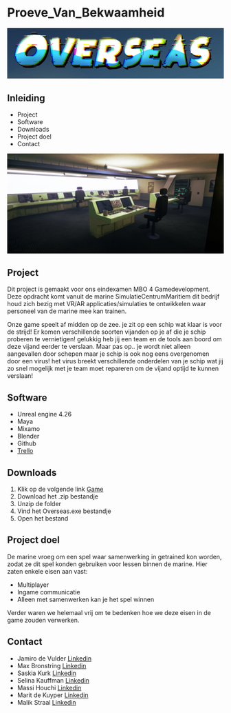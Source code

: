 # Proeve_Van_Bekwaamheid

![Logo](/ReadmeImages/Overseas.PNG)

## Inleiding
- Project
- Software
- Downloads
- Project doel
- Contact

![De brug render](/ReadmeImages/BrugScreen.png)
## Project
Dit project is gemaakt voor ons eindexamen MBO 4 Gamedevelopment. Deze opdracht komt vanuit de marine SimulatieCentrumMaritiem dit bedrijf houd zich bezig met VR/AR applicaties/simulaties te ontwikkelen waar personeel van de marine mee kan trainen.

Onze game speelt af midden op de zee. je zit op een schip wat klaar is voor de strijd! Er komen verschillende soorten vijanden op je af die je schip proberen te vernietigen! gelukkig heb jij een team en de tools aan boord om deze vijand eerder te verslaan. Maar pas op.. je wordt niet alleen aangevallen door schepen maar je schip is ook nog eens overgenomen door een virus! het virus breekt verschillende onderdelen van je schip wat jij zo snel mogelijk met je team moet repareren om de vijand optijd te kunnen verslaan!

## Software
- Unreal engine 4.26
- Maya
- Mixamo
- Blender
- Github
- [Trello](https://trello.com/b/UJIcmpQ2/proeve-van-bekwaamheid)

## Downloads
1. Klik op de volgende link [Game](Google.nl)
2. Download het .zip bestandje
3. Unzip de folder
4. Vind het Overseas.exe bestandje
5. Open het bestand

## Project doel
De marine vroeg om een spel waar samenwerking in getrained kon worden, zodat ze dit spel konden gebruiken voor lessen binnen de marine.
Hier zaten enkele eisen aan vast:
- Multiplayer
- Ingame communicatie
- Alleen met samenwerken kan je het spel winnen

Verder waren we helemaal vrij om te bedenken hoe we deze eisen in de game zouden verwerken.

## Contact

- Jamiro de Vulder [Linkedin](https://www.linkedin.com/in/jamiro-de-vulder-745328158/)
- Max Bronstring [Linkedin](https://www.linkedin.com/in/max-bronstring-1a34791b0/)
- Saskia Kurk [Linkedin](https://www.linkedin.com/in/saskia-kurk-2222051b6/)
- Selina Kauffman [Linkedin](https://www.linkedin.com/in/selina-kauffman-b468771b5/)
- Massi Houchi [Linkedin](https://www.linkedin.com/in/massi-houchi-/)
- Marit de Kuyper [Linkedin](https://www.linkedin.com/in/marit-de-kuyper-3899071b5/)
- Malik Straal [Linkedin](https://www.linkedin.com/in/malik-straal-bb42a91b6/)

